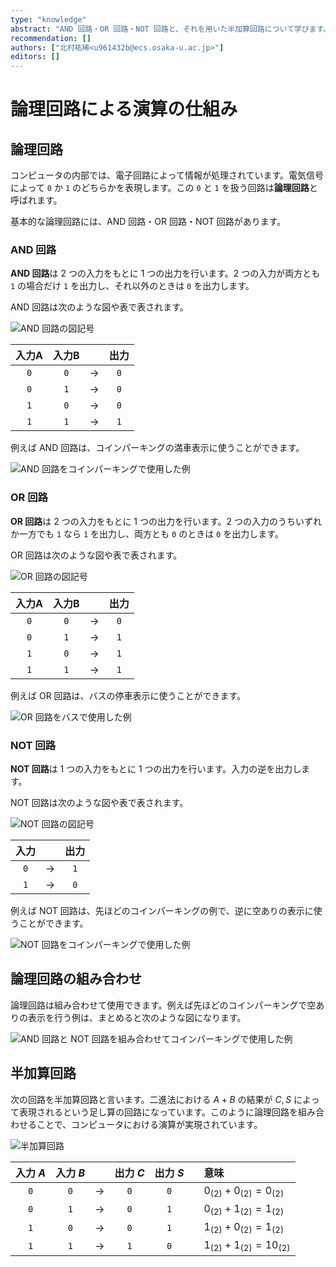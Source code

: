 ```yaml
---
type: "knowledge"
abstract: "AND 回路・OR 回路・NOT 回路と、それを用いた半加算回路について学びます。"
recommendation: []
authors: ["北村祐稀<u961432b@ecs.osaka-u.ac.jp>"]
editors: []
---
```


# 論理回路による演算の仕組み

## 論理回路

コンピュータの内部では、電子回路によって情報が処理されています。電気信号によって `0` か `1` のどちらかを表現します。この `0` と `1` を扱う回路は**論理回路**と呼ばれます。

基本的な論理回路には、AND 回路・OR 回路・NOT 回路があります。

### AND 回路

**AND 回路**は 2 つの入力をもとに 1 つの出力を行います。2 つの入力が両方とも `1` の場合だけ `1` を出力し、それ以外のときは `0` を出力します。

AND 回路は次のような図や表で表されます。

![AND 回路の図記号](/h30-informatics1/3-programming-a/images/circuits/and.drawio.svg)

| 入力A | 入力B |     | 出力 |
| :---: | :---: | :-: | :--: |
|  `0`  |  `0`  |  →  | `0`  |
|  `0`  |  `1`  |  →  | `0`  |
|  `1`  |  `0`  |  →  | `0`  |
|  `1`  |  `1`  |  →  | `1`  |

例えば AND 回路は、コインパーキングの満車表示に使うことができます。

![AND 回路をコインパーキングで使用した例](/h30-informatics1/3-programming-a/images/circuits/and-eg.drawio.svg)

### OR 回路

**OR 回路**は 2 つの入力をもとに 1 つの出力を行います。2 つの入力のうちいずれか一方でも `1` なら `1` を出力し、両方とも `0` のときは `0` を出力します。

OR 回路は次のような図や表で表されます。

![OR 回路の図記号](/h30-informatics1/3-programming-a/images/circuits/or.drawio.svg)

| 入力A | 入力B |     | 出力 |
| :---: | :---: | :-: | :--: |
|  `0`  |  `0`  |  →  | `0`  |
|  `0`  |  `1`  |  →  | `1`  |
|  `1`  |  `0`  |  →  | `1`  |
|  `1`  |  `1`  |  →  | `1`  |

例えば OR 回路は、バスの停車表示に使うことができます。

![OR 回路をバスで使用した例](/h30-informatics1/3-programming-a/images/circuits/or-eg.drawio.svg)

### NOT 回路

**NOT 回路**は 1 つの入力をもとに 1 つの出力を行います。入力の逆を出力します。

NOT 回路は次のような図や表で表されます。

![NOT 回路の図記号](/h30-informatics1/3-programming-a/images/circuits/not.drawio.svg)

| 入力 |     | 出力 |
| :--: | :-: | :--: |
| `0`  |  →  | `1`  |
| `1`  |  →  | `0`  |

例えば NOT 回路は、先ほどのコインパーキングの例で、逆に空ありの表示に使うことができます。

![NOT 回路をコインパーキングで使用した例](/h30-informatics1/3-programming-a/images/circuits/not-eg.drawio.svg)

## 論理回路の組み合わせ

論理回路は組み合わせて使用できます。例えば先ほどのコインパーキングで空ありの表示を行う例は、まとめると次のような図になります。

![AND 回路と NOT 回路を組み合わせてコインパーキングで使用した例](/h30-informatics1/3-programming-a/images/circuits/combination.drawio.svg)

## 半加算回路

次の回路を半加算回路と言います。二進法における $A + B$ の結果が $C, S$ によって表現されるという足し算の回路になっています。このように論理回路を組み合わせることで、コンピュータにおける演算が実現されています。

![半加算回路](/h30-informatics1/3-programming-a/images/circuits/half-adder.drawio.svg)

| 入力 $A$ | 入力 $B$ |     | 出力 $C$ | 出力 $S$ |     | 意味                           |
| :------: | :------: | :-: | :------: | :------: | :-: | :----------------------------- |
|   `0`    |   `0`    |  →  |   `0`    |   `0`    |     | $0_{(2)} + 0_{(2)} = 0_{(2)}$  |
|   `0`    |   `1`    |  →  |   `0`    |   `1`    |     | $0_{(2)} + 1_{(2)} = 1_{(2)}$  |
|   `1`    |   `0`    |  →  |   `0`    |   `1`    |     | $1_{(2)} + 0_{(2)} = 1_{(2)}$  |
|   `1`    |   `1`    |  →  |   `1`    |   `0`    |     | $1_{(2)} + 1_{(2)} = 10_{(2)}$ |
